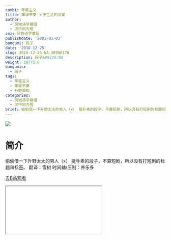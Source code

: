 ```yaml
---
combi: 笨蛋主义
title: 笨蛋节奏 关于生活的议案
author:
  - 风物诗字幕组
  - 汉中则为橙
zmz: 风物诗字幕组
publishdate: '2001-01-03'
bangumi: 段子
date: '2018-12-25'
slug: 2018-12-25-NA-38988170
description: 段子&#8226;NA
weight: 18775.0
bangumis:
  - 段子
tags:
  - 笨蛋主义
  - 笨蛋节奏
  - 升野英知
categories:
  - 风物诗字幕组
  - 汉中则为橙
brief: 偷偷借一下升野太太的男人（x） 挺朴素的段子，不算短剧，所以没有打短剧的标题和标签。 翻译：雪树 时间轴/压制：养乐多
---
```

![](https://i.imgur.com/GvG04MY.jpg)
# 简介  
偷偷借一下升野太太的男人（x）
挺朴素的段子，不算短剧，所以没有打短剧的标题和标签。
翻译：雪树 时间轴/压制：养乐多  

[去B站观看](https://www.bilibili.com/video/av38988170/)
<div class ="resp-container"><iframe class="testiframe" src="//player.bilibili.com/player.html?aid=38988170"", scrolling="no", allowfullscreen="true" > </iframe></div> 
